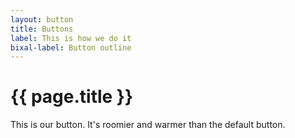 ```yaml
---
layout: button
title: Buttons
label: This is how we do it
bixal-label: Button outline
---
```

# {{ page.title }}

This is our button. It's roomier and warmer than the default button.